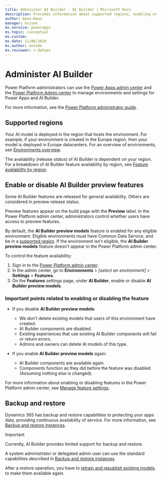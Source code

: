 ```yaml
---
title: Administer AI Builder - AI Builder | Microsoft Docs
description: Provides information about supported regions, enabling or disabling the feature, and backup/restore in AI Builder.
author: Dean-Haas
manager: kvivek
ms.service: powerapps
ms.topic: conceptual
ms.custom: 
ms.date: 11/06/2019
ms.author: antode
ms.reviewer: v-dehaas
---
```


# Administer AI Builder

Power Platform administrators can use the  [Power Apps admin center](https://admin.powerapps.com) and the [Power Platform Admin center](https://admin.powerplatform.microsoft.com) to manage environments and settings for Power Apps and AI Builder.

For more information, see the [Power Platform administrator guide](https://docs.microsoft.com/power-platform/admin/admin-documentation).

## Supported regions

Your AI model is deployed in the region that hosts the environment. For example, if your environment is created in the Europe region, then your model is deployed in Europe datacenters. For an overview of environments, see [Environments overview](https://docs.microsoft.com/power-platform/admin/environments-overview).

The availability (release status) of AI Builder is dependent on your region. For a breakdown of AI Builder feature availability by region, see [Feature availability by region](availability-region.md). 

## Enable or disable AI Builder preview features

Some AI Builder features are released for general availability. Others are considered in preview release status.

Preview features appear on the build page with the **Preview** label. In the Power Platform admin center, administrators control whether users have access to preview features.

By default, the **AI Builder preview models** feature is enabled for any eligible environment. Eligible environments must have Common Data Service, and be in a [supported region](availability-region.md). If the environment isn't eligible, the **AI Builder preview models** feature doesn't appear in the Power Platform admin center.

To control the feature availability:

1. Sign in to the [Power Platform admin center](https://admin.powerplatform.microsoft.com).
2. In the admin center, go to **Environments** > *[select an environment]* > **Settings** > **Features**.
3. On the **Features** settings page, under **AI Builder**, enable or disable **AI Builder preview models**.  
    
### Important points related to enabling or disabling the feature

- If you disable **AI Builder preview models**:
  - We don't delete existing models that users of this environment have created.
  - AI Builder components are disabled.
  - Existing experiences that use existing AI Builder components will fail or return errors.
  - Admins and owners can delete AI models of this type.

- If you enable **AI Builder preview models** again:
  - AI Builder components are available again.
  - Components function as they did before the feature was disabled (Assuming nothing else is changed).

For more information about enabling or disabling features in the Power Platform admin center, see [Manage feature settings](https://docs.microsoft.com/power-platform/admin/settings-features).

## Backup and restore

Dynamics 365 has backup and restore capabilities to protecting your apps data, providing continuous availability of service. For more information, see [Backup and restore instances](https://docs.microsoft.com/dynamics365/customer-engagement/admin/backup-restore-instances).

> [!IMPORTANT]
> Currently, AI Builder provides limited support for backup and restore.

A system administrator or delegated admin user can use the standard capabilities described in [Backup and restore instances](https://docs.microsoft.com/dynamics365/customer-engagement/admin/backup-restore-instances).

After a restore operation, you have to [retrain and republish existing models](manage-model.md#retrain-and-republish-existing-models). to make them available again. 

